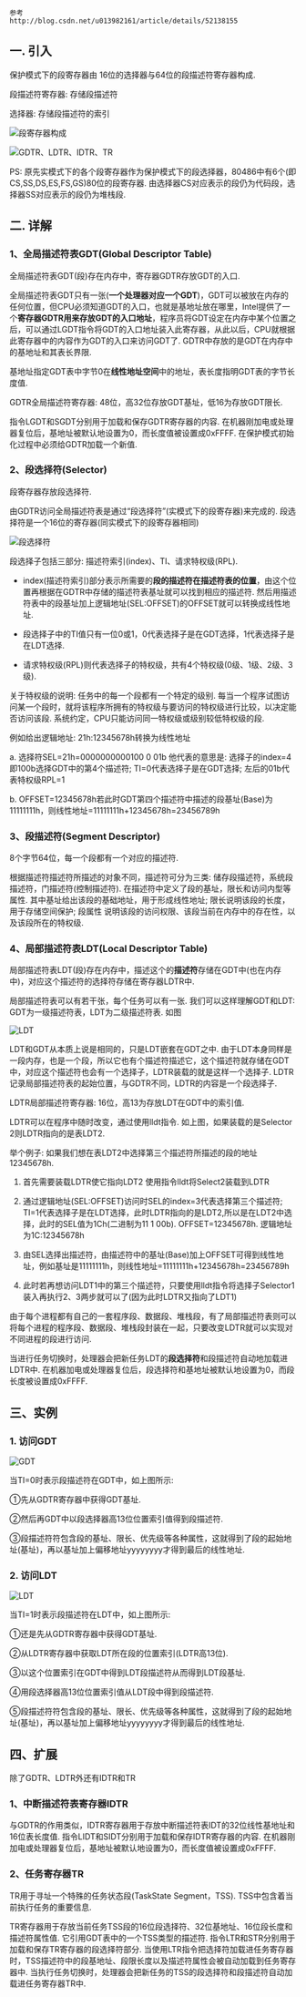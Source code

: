 ```
参考
http://blog.csdn.net/u013982161/article/details/52138155
```

## 一. 引入

保护模式下的段寄存器由 16位的选择器与64位的段描述符寄存器构成. 

段描述符寄存器:  存储段描述符

选择器: 存储段描述符的索引

![段寄存器构成](images/images11.png)

![GDTR、LDTR、IDTR、TR](images/images15.png)

PS: 原先实模式下的各个段寄存器作为保护模式下的段选择器，80486中有6个(即CS,SS,DS,ES,FS,GS)80位的段寄存器. 由选择器CS对应表示的段仍为代码段，选择器SS对应表示的段仍为堆栈段. 

## 二. 详解

### 1、全局描述符表GDT(Global Descriptor Table)

全局描述符表GDT(段)存在内存中，寄存器GDTR存放GDT的入口. 

全局描述符表GDT只有一张(**一个处理器对应一个GDT**)，GDT可以被放在内存的任何位置，但CPU必须知道GDT的入口，也就是基地址放在哪里，Intel提供了一个**寄存器GDTR用来存放GDT的入口地址**，程序员将GDT设定在内存中某个位置之后，可以通过LGDT指令将GDT的入口地址装入此寄存器，从此以后，CPU就根据此寄存器中的内容作为GDT的入口来访问GDT了. GDTR中存放的是GDT在内存中的基地址和其表长界限. 

基地址指定GDT表中字节0在**线性地址空间**中的地址，表长度指明GDT表的字节长度值. 

GDTR全局描述符寄存器: 48位，高32位存放GDT基址，低16为存放GDT限长. 

指令LGDT和SGDT分别用于加载和保存GDTR寄存器的内容. 在机器刚加电或处理器复位后，基地址被默认地设置为0，而长度值被设置成0xFFFF. 在保护模式初始化过程中必须给GDTR加载一个新值. 

### 2、段选择符(Selector)

段寄存器存放段选择符. 

由GDTR访问全局描述符表是通过“段选择符”(实模式下的段寄存器)来完成的. 段选择符是一个16位的寄存器(同实模式下的段寄存器相同)

![段选择符](images/images13.png)

段选择子包括三部分: 描述符索引(index)、TI、请求特权级(RPL). 

- index(描述符索引)部分表示所需要的**段的描述符在描述符表的位置**，由这个位置再根据在GDTR中存储的描述符表基址就可以找到相应的描述符. 然后用描述符表中的段基址加上逻辑地址(SEL:OFFSET)的OFFSET就可以转换成线性地址. 

- 段选择子中的TI值只有一位0或1，0代表选择子是在GDT选择，1代表选择子是在LDT选择. 

- 请求特权级(RPL)则代表选择子的特权级，共有4个特权级(0级、1级、2级、3级). 

关于特权级的说明: 任务中的每一个段都有一个特定的级别. 每当一个程序试图访问某一个段时，就将该程序所拥有的特权级与要访问的特权级进行比较，以决定能否访问该段. 系统约定，CPU只能访问同一特权级或级别较低特权级的段. 

例如给出逻辑地址: 21h:12345678h转换为线性地址

a. 选择符SEL=21h=0000000000100 0 01b 他代表的意思是: 选择子的index=4即100b选择GDT中的第4个描述符; TI=0代表选择子是在GDT选择; 左后的01b代表特权级RPL=1

b. OFFSET=12345678h若此时GDT第四个描述符中描述的段基址(Base)为11111111h，则线性地址=11111111h+12345678h=23456789h

### 3、段描述符(Segment Descriptor)

8个字节64位，每一个段都有一个对应的描述符. 

根据描述符描述符所描述的对象不同，描述符可分为三类: 储存段描述符，系统段描述符，门描述符(控制描述符). 在描述符中定义了段的基址，限长和访问内型等属性. 其中基址给出该段的基础地址，用于形成线性地址; 限长说明该段的长度，用于存储空间保护; 段属性 说明该段的访问权限、该段当前在内存中的存在性，以及该段所在的特权级. 

### 4、局部描述符表LDT(Local Descriptor Table)

局部描述符表LDT(段)存在内存中，描述这个的**描述符**存储在GDT中(也在内存中)，对应这个描述符的选择符存储在寄存器LDTR中. 

局部描述符表可以有若干张，每个任务可以有一张. 我们可以这样理解GDT和LDT: GDT为一级描述符表，LDT为二级描述符表. 如图

![LDT](images/images14.png)

LDT和GDT从本质上说是相同的，只是LDT嵌套在GDT之中. 由于LDT本身同样是一段内存，也是一个段，所以它也有个描述符描述它，这个描述符就存储在GDT中，对应这个描述符也会有一个选择子，LDTR装载的就是这样一个选择子. LDTR记录局部描述符表的起始位置，与GDTR不同，LDTR的内容是一个段选择子. 

LDTR局部描述符寄存器: 16位，高13为存放LDT在GDT中的索引值. 

LDTR可以在程序中随时改变，通过使用lldt指令. 如上图，如果装载的是Selector 2则LDTR指向的是表LDT2. 

举个例子: 如果我们想在表LDT2中选择第三个描述符所描述的段的地址12345678h. 

1. 首先需要装载LDTR使它指向LDT2 使用指令lldt将Select2装载到LDTR

2. 通过逻辑地址(SEL:OFFSET)访问时SEL的index=3代表选择第三个描述符; TI=1代表选择子是在LDT选择，此时LDTR指向的是LDT2,所以是在LDT2中选择，此时的SEL值为1Ch(二进制为11 1 00b). OFFSET=12345678h. 逻辑地址为1C:12345678h

3. 由SEL选择出描述符，由描述符中的基址(Base)加上OFFSET可得到线性地址，例如基址是11111111h，则线性地址=11111111h+12345678h=23456789h

4. 此时若再想访问LDT1中的第三个描述符，只要使用lldt指令将选择子Selector1装入再执行2、3两步就可以了(因为此时LDTR又指向了LDT1)
 
由于每个进程都有自己的一套程序段、数据段、堆栈段，有了局部描述符表则可以将每个进程的程序段、数据段、堆栈段封装在一起，只要改变LDTR就可以实现对不同进程的段进行访问. 

当进行任务切换时，处理器会把新任务LDT的**段选择符**和段描述符自动地加载进LDTR中. 在机器加电或处理器复位后，段选择符和基地址被默认地设置为0，而段长度被设置成0xFFFF. 

## 三、实例

### 1. 访问GDT

![GDT](images/images16.png)

当TI=0时表示段描述符在GDT中，如上图所示: 

①先从GDTR寄存器中获得GDT基址. 

②然后再GDT中以段选择器高13位位置索引值得到段描述符. 

③段描述符符包含段的基址、限长、优先级等各种属性，这就得到了段的起始地址(基址)，再以基址加上偏移地址yyyyyyyy才得到最后的线性地址. 

### 2. 访问LDT

![LDT](images/images17.png)

当TI=1时表示段描述符在LDT中，如上图所示: 

①还是先从GDTR寄存器中获得GDT基址. 

②从LDTR寄存器中获取LDT所在段的位置索引(LDTR高13位). 

③以这个位置索引在GDT中得到LDT段描述符从而得到LDT段基址. 

④用段选择器高13位位置索引值从LDT段中得到段描述符. 

⑤段描述符符包含段的基址、限长、优先级等各种属性，这就得到了段的起始地址(基址)，再以基址加上偏移地址yyyyyyyy才得到最后的线性地址. 

## 四、扩展

除了GDTR、LDTR外还有IDTR和TR

### 1、中断描述符表寄存器IDTR

与GDTR的作用类似，IDTR寄存器用于存放中断描述符表IDT的32位线性基地址和16位表长度值. 指令LIDT和SIDT分别用于加载和保存IDTR寄存器的内容. 在机器刚加电或处理器复位后，基地址被默认地设置为0，而长度值被设置成0xFFFF. 

### 2、任务寄存器TR

TR用于寻址一个特殊的任务状态段(TaskState Segment，TSS). TSS中包含着当前执行任务的重要信息. 

TR寄存器用于存放当前任务TSS段的16位段选择符、32位基地址、16位段长度和描述符属性值. 它引用GDT表中的一个TSS类型的描述符. 指令LTR和STR分别用于加载和保存TR寄存器的段选择符部分. 当使用LTR指令把选择符加载进任务寄存器时，TSS描述符中的段基地址、段限长度以及描述符属性会被自动加载到任务寄存器中. 当执行任务切换时，处理器会把新任务的TSS的段选择符和段描述符自动加载进任务寄存器TR中. 